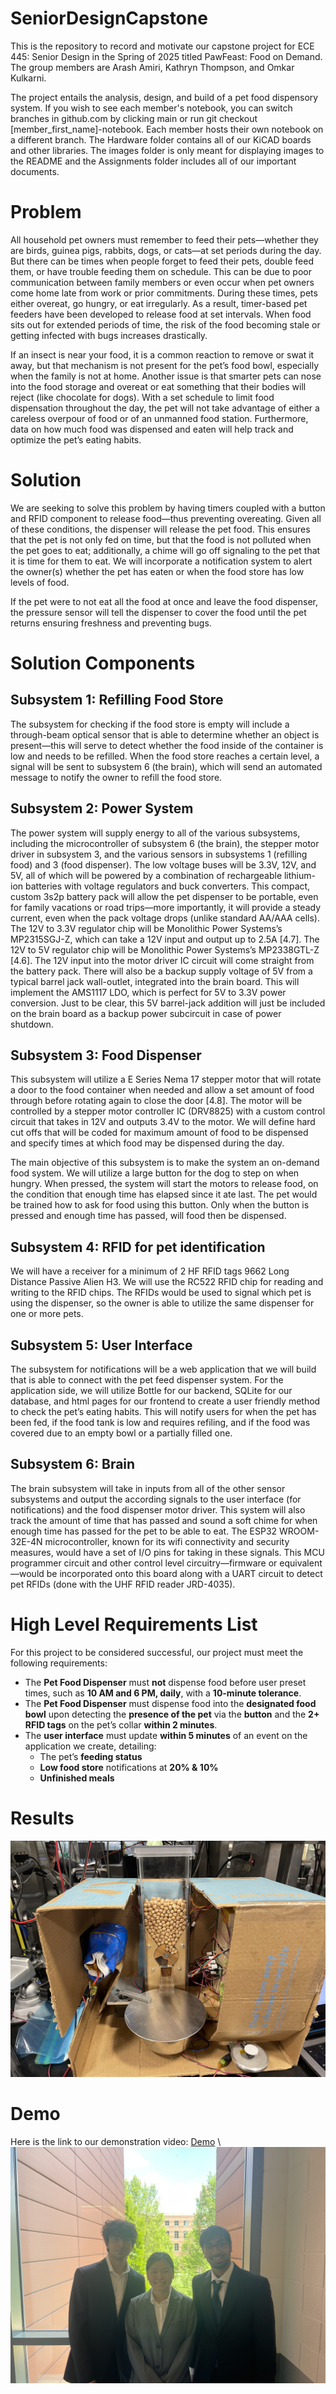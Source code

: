 # SeniorDesignCapstone

This is the repository to record and motivate our capstone project for ECE 445: Senior Design in the Spring of 2025 titled PawFeast: Food on Demand. The group members are Arash Amiri, Kathryn Thompson, and Omkar Kulkarni.

The project entails the analysis, design, and build of a pet food dispensory system. If you wish to see each member's notebook, you can switch branches in github.com by clicking main or run git checkout \[member_first_name]-notebook. Each member hosts their own notebook on a different branch. The Hardware folder contains all of our KiCAD boards and other libraries. The images folder is only meant for displaying images to the README and the Assignments folder includes all of our important documents.

# Problem

All household pet owners must remember to feed their pets—whether they are birds, guinea pigs, rabbits, dogs, or cats—at set periods during the day. But there can be times when people forget to feed their pets, double feed them, or have trouble feeding them on schedule. This can be due to poor communication between family members or even occur when pet owners come home late from work or prior commitments. During these times, pets either overeat, go hungry, or eat irregularly. As a result, timer-based pet feeders have been developed to release food at set intervals. When food sits out for extended periods of time, the risk of the food becoming stale or getting infected with bugs increases drastically.

If an insect is near your food, it is a common reaction to remove or swat it away, but that mechanism is not present for the pet’s food bowl, especially when the family is not at home. Another issue is that smarter pets can nose into the food storage and overeat or eat something that their bodies will reject (like chocolate for dogs). With a set schedule to limit food dispensation throughout the day, the pet will not take advantage of either a careless overpour of food or of an unmanned food station. Furthermore, data on how much food was dispensed and eaten will help track and optimize the pet’s eating habits.

# Solution

We are seeking to solve this problem by having timers coupled with a button and RFID component to release food—thus preventing overeating. Given all of these conditions, the dispenser will release the pet food. This ensures that the pet is not only fed on time, but that the food is not polluted when the pet goes to eat; additionally, a chime will go off signaling to the pet that it is time for them to eat. We will incorporate a notification system to alert the owner(s) whether the pet has eaten or when the food store has low levels of food.

If the pet were to not eat all the food at once and leave the food dispenser, the pressure sensor will tell the dispenser to cover the food until the pet returns ensuring freshness and preventing bugs.

# Solution Components

## Subsystem 1: Refilling Food Store

The subsystem for checking if the food store is empty will include a through-beam optical sensor that is able to determine whether an object is present—this will serve to detect whether the food inside of the container is low and needs to be refilled. When the food store reaches a certain level, a signal will be sent to subsystem 6 (the brain), which will send an automated message to notify the owner to refill the food store.

## Subsystem 2: Power System

The power system will supply energy to all of the various subsystems, including the microcontroller of subsystem 6 (the brain), the stepper motor driver in subsystem 3, and the various sensors in subsystems 1 (refilling food) and 3 (food dispenser). The low voltage buses will be 3.3V, 12V, and 5V, all of which will be powered by a combination of rechargeable lithium-ion batteries with voltage regulators and buck converters. This compact, custom 3s2p battery pack will allow the pet dispenser to be portable, even for family vacations or road trips—more importantly, it will provide a steady current, even when the pack voltage drops (unlike standard AA/AAA cells). The 12V to 3.3V regulator chip will be Monolithic Power Systems’s MP2315SGJ-Z, which can take a 12V input and output up to 2.5A [4.7]. The 12V to 5V regulator chip will be Monolithic Power Systems’s MP2338GTL-Z [4.6]. The 12V input into the motor driver IC circuit will come straight from the battery pack. There will also be a backup supply voltage of 5V from a typical barrel jack wall-outlet, integrated into the brain board. This will implement the AMS1117 LDO, which is perfect for 5V to 3.3V power conversion. Just to be clear, this 5V barrel-jack addition will just be included on the brain board as a backup power subcircuit in case of power shutdown.

## Subsystem 3: Food Dispenser

This subsystem will utilize a E Series Nema 17 stepper motor that will rotate a door to the food container when needed and allow a set amount of food through before rotating again to close the door [4.8]. The motor will be controlled by a stepper motor controller IC (DRV8825) with a custom control circuit that takes in 12V and outputs 3.4V to the motor. We will define hard cut offs that will be coded for maximum amount of food to be dispensed and specify times at which food may be dispensed during the day.

The main objective of this subsystem is to make the system an on-demand food system. We will utilize a large button for the dog to step on when hungry. When pressed, the system will start the motors to release food, on the condition that enough time has elapsed since it ate last. The pet would be trained how to ask for food using this button. Only when the button is pressed and enough time has passed, will food then be dispensed.

## Subsystem 4: RFID for pet identification

We will have a receiver for a minimum of 2 HF RFID tags 9662 Long Distance Passive Alien H3. We will use the RC522 RFID chip for reading and writing to the RFID chips. The RFIDs would be used to signal which pet is using the dispenser, so the owner is able to utilize the same dispenser for one or more pets.

## Subsystem 5: User Interface

The subsystem for notifications will be a web application that we will build that is able to connect with the pet feed dispenser system. For the application side, we will utilize Bottle for our backend, SQLite for our database, and html pages for our frontend to create a user friendly method to check the pet’s eating habits. This will notify users for when the pet has been fed, if the food tank is low and requires refiling, and if the food was covered due to an empty bowl or a partially filled one.

## Subsystem 6: Brain

The brain subsystem will take in inputs from all of the other sensor subsystems and output the according signals to the user interface (for notifications) and the food dispenser motor driver. This system will also track the amount of time that has passed and sound a soft chime for when enough time has passed for the pet to be able to eat. The ESP32 WROOM-32E-4N microcontroller, known for its wifi connectivity and security measures, would have a set of I/O pins for taking in these signals. This MCU programmer circuit and other control level circuitry—firmware or equivalent—would be incorporated onto this board along with a UART circuit to detect pet RFIDs (done with the UHF RFID reader JRD-4035).

# High Level Requirements List

For this project to be considered successful, our project must meet the following requirements:

- The **Pet Food Dispenser** must **not** dispense food before user preset times, such as **10 AM and 6 PM, daily**, with a **10-minute tolerance**.
- The **Pet Food Dispenser** must dispense food into the **designated food bowl** upon detecting the **presence of the pet** via the **button** and the **2+ RFID tags** on the pet’s collar **within 2 minutes**.
- The **user interface** must update **within 5 minutes** of an event on the application we create, detailing:
  - The pet’s **feeding status**
  - **Low food store** notifications at **20% & 10%**
  - **Unfinished meals**

# Results

![Final Product](images/IMG_7445.jpg)

# Demo

Here is the link to our demonstration video:
[Demo](https://www.youtube.com/embed/mT6wlLyjihs?si=MdiL9m5ufs3mbADt) \\
![Post Presentation Picture](images/IMG_0642.jpg)
